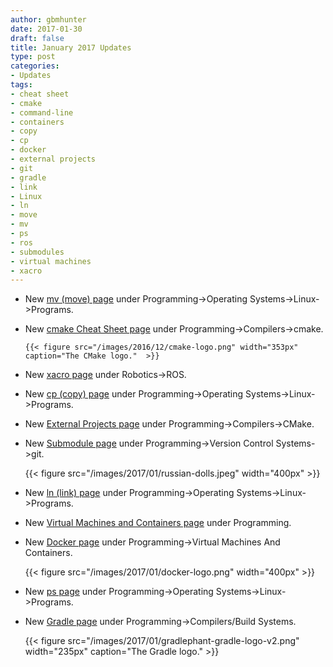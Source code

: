 ```yaml
---
author: gbmhunter
date: 2017-01-30
draft: false
title: January 2017 Updates
type: post
categories:
- Updates
tags:
- cheat sheet
- cmake
- command-line
- containers
- copy
- cp
- docker
- external projects
- git
- gradle
- link
- Linux
- ln
- move
- mv
- ps
- ros
- submodules
- virtual machines
- xacro
---
```


* New [mv (move) page](http://www.mbedded.ninja/programming/operating-systems/linux/programs/mv-move) under Programming->Operating Systems->Linux->Programs.

* New [cmake Cheat Sheet page](http://www.mbedded.ninja/programming/compilers/cmake/cmake-cheat-sheet) under Programming->Compilers->cmake.  

	  {{< figure src="/images/2016/12/cmake-logo.png" width="353px" caption="The CMake logo."  >}}  

* New [xacro page](http://www.mbedded.ninja/robotics/ros/xacro) under Robotics->ROS.

* New [cp (copy) page](http://www.mbedded.ninja/programming/operating-systems/linux/programs/cp-copy) under Programming->Operating Systems->Linux->Programs.

* New [External Projects page](http://www.mbedded.ninja/programming/compilers/cmake/external-projects) under Programming->Compilers->CMake.

* New [Submodule page](http://www.mbedded.ninja/programming/version-control-systems/git/submodules) under Programming->Version Control Systems->git.  

    {{< figure src="/images/2017/01/russian-dolls.jpeg" width="400px" >}}

* New [ln (link) page](http://www.mbedded.ninja/programming/operating-systems/linux/programs/ln-link) under Programming->Operating Systems->Linux->Programs.

* New [Virtual Machines and Containers page](http://www.mbedded.ninja/programming/general/virtual-machines-and-containers) under Programming.

* New [Docker page](http://www.mbedded.ninja/?page_id=13984&preview=true) under Programming->Virtual Machines And Containers.  

    {{< figure src="/images/2017/01/docker-logo.png" width="400px" >}}  

* New [ps page](http://www.mbedded.ninja/programming/operating-systems/linux/programs/ps) under Programming->Operating Systems->Linux->Programs.

* New [Gradle page](http://www.mbedded.ninja/programming/compilers-build-systems/gradle) under Programming->Compilers/Build Systems.  

    {{< figure src="/images/2017/01/gradlephant-gradle-logo-v2.png" width="235px" caption="The Gradle logo."  >}}
